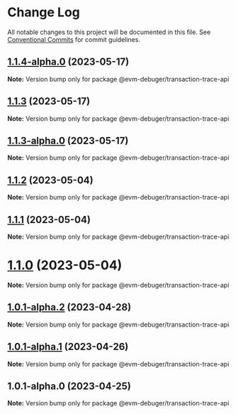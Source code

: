 # Change Log

All notable changes to this project will be documented in this file.
See [Conventional Commits](https://conventionalcommits.org) for commit guidelines.

## [1.1.4-alpha.0](https://github.com/awslabs/aws-sam-cli/compare/@evm-debuger/transaction-trace-api@1.1.3...@evm-debuger/transaction-trace-api@1.1.4-alpha.0) (2023-05-17)

**Note:** Version bump only for package @evm-debuger/transaction-trace-api

## [1.1.3](https://github.com/awslabs/aws-sam-cli/compare/@evm-debuger/transaction-trace-api@1.1.3-alpha.0...@evm-debuger/transaction-trace-api@1.1.3) (2023-05-17)

**Note:** Version bump only for package @evm-debuger/transaction-trace-api

## [1.1.3-alpha.0](https://github.com/awslabs/aws-sam-cli/compare/@evm-debuger/transaction-trace-api@1.1.2...@evm-debuger/transaction-trace-api@1.1.3-alpha.0) (2023-05-17)

**Note:** Version bump only for package @evm-debuger/transaction-trace-api

## [1.1.2](https://github.com/awslabs/aws-sam-cli/compare/@evm-debuger/transaction-trace-api@1.1.1...@evm-debuger/transaction-trace-api@1.1.2) (2023-05-04)

**Note:** Version bump only for package @evm-debuger/transaction-trace-api

## [1.1.1](https://github.com/awslabs/aws-sam-cli/compare/@evm-debuger/transaction-trace-api@1.1.0...@evm-debuger/transaction-trace-api@1.1.1) (2023-05-04)

**Note:** Version bump only for package @evm-debuger/transaction-trace-api

# [1.1.0](https://github.com/awslabs/aws-sam-cli/compare/@evm-debuger/transaction-trace-api@1.0.1-alpha.2...@evm-debuger/transaction-trace-api@1.1.0) (2023-05-04)

**Note:** Version bump only for package @evm-debuger/transaction-trace-api

## [1.0.1-alpha.2](https://github.com/awslabs/aws-sam-cli/compare/@evm-debuger/transaction-trace-api@1.0.1-alpha.1...@evm-debuger/transaction-trace-api@1.0.1-alpha.2) (2023-04-28)

**Note:** Version bump only for package @evm-debuger/transaction-trace-api

## [1.0.1-alpha.1](https://github.com/awslabs/aws-sam-cli/compare/@evm-debuger/transaction-trace-api@1.0.1-alpha.0...@evm-debuger/transaction-trace-api@1.0.1-alpha.1) (2023-04-26)

**Note:** Version bump only for package @evm-debuger/transaction-trace-api

## 1.0.1-alpha.0 (2023-04-25)

**Note:** Version bump only for package @evm-debuger/transaction-trace-api
